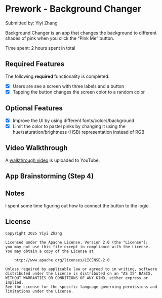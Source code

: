 # Prework - Background Changer

Submitted by: Yiyi Zhang

Background Changer is an app that changes the background to different shades of pink when you click the “Pink Me” button.

Time spent: 2 hours spent in total

## Required Features

The following **required** functionality is completed:

- [x] Users are see a screen with three labels and a button
- [x] Tapping the button changes the screen color to a random color

## Optional Features
- [x] Improve the UI by using different fonts/colors/background
- [x] Limit the color to pastel pinks by changing it using the hue/saturation/brightness (HSB) representation instead of RGB
 
## Video Walkthrough
A [walkthrough video](https://youtube.com/shorts/2af-HVhidnY?feature=share) is uploaded to YouTube.

## App Brainstorming (Step 4)

## Notes

I spent some time figuring out how to connect the button to the logic.

## License

    Copyright 2025 Yiyi Zhang

    Licensed under the Apache License, Version 2.0 (the "License");
    you may not use this file except in compliance with the License.
    You may obtain a copy of the License at

        http://www.apache.org/licenses/LICENSE-2.0

    Unless required by applicable law or agreed to in writing, software
    distributed under the License is distributed on an "AS IS" BASIS,
    WITHOUT WARRANTIES OR CONDITIONS OF ANY KIND, either express or implied.
    See the License for the specific language governing permissions and
    limitations under the License.
